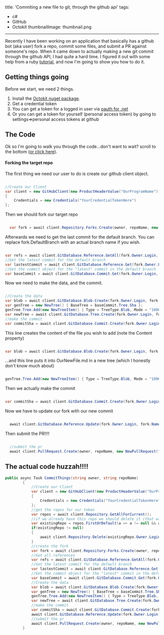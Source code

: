 title: 'Commiting a new file to git, through the github api'
tags:
  - c#
  - GitHub
  - Octokit
thumbnailImage: thumbnail.png
---

Recently I have been working on an application that basically has a github bot (aka user) fork a repo, commit some files, and submit a PR against someone's repo. When it came down to actually making a new git commit through the github API, I had quite a hard time. I figured it out with some help from a ruby [tutorial](http://mattgreensmith.net/2013/08/08/commit-directly-to-github-via-api-with-octokit/), and now I'm going to show you how to do it.

<!-- more -->

## Getting things going

Before we start, we need 2 things.

1. Install the [Octokit nuget package](https://www.nuget.org/packages/Octokit/).
2. Get a credential token
 1. You can get a token for a logged in user via [oauth for .net](http://www.oauthforaspnet.com/providers/github/)
 2. Or you can get a token for yourself (personal access token) by going to settings=>personal access tokens at github


## The Code

Ok so I'm going to walk you through the code...don't want to wait? scroll to the bottom ([or click here](#source)).


#### Forking the target repo

The first thing we need our user to do is create our github client object.

```csharp

//Create our Client
var client = new GitHubClient(new ProductHeaderValue("OurProgramName"))
{
    Credentials = new Credentials("YourCredentialTokenHere")
};


```

Then we should fork our target repo

```csharp

  var fork = await client.Repository.Forks.Create(owner, repoName, new NewRepositoryFork() { });

```

Afterwards we need to get the last commit for the default branch. You can replace fork.DefaultBranch with an actual branch name if you wish.

```csharp

var refs = await client.GitDatabase.Reference.GetAll(fork.Owner.Login, fork.Name);
//Get the latest commit for the default branch
var lastestCommit = await client.GitDatabase.Reference.Get(fork.Owner.Login, fork.Name, "heads/" + fork.DefaultBranch);
//Get the commit object for the "latest" commit in the default branch
var baseCommit = await client.GitDatabase.Commit.Get(fork.Owner.Login, fork.Name, lastestCommit.Object.Sha);

```


Now we need to make the data, and the commit.


```csharp

//Create the data
var blob = await client.GitDatabase.Blob.Create(fork.Owner.Login, fork.Name, new NewBlob() { Content = "I Am The Body of the file", Encoding = EncodingType.Utf8 });
var genTree = new NewTree() { BaseTree = baseCommit.Tree.Sha };
genTree.Tree.Add(new NewTreeItem() { Type = TreeType.Blob, Mode = "100644", Sha = blob.Sha, Path = "OurNewFile.md" });
var newTree = await client.GitDatabase.Tree.Create(fork.Owner.Login, fork.Name, genTree);
//make the commit
var commitSha = await client.GitDatabase.Commit.Create(fork.Owner.Login, fork.Name, new NewCommit("Commit Message Huzzahhh", newTree.Sha, refs.First().Object.Sha));

```


This line creates the content of the file you wish to add (note the Content property)

```csharp

var blob = await client.GitDatabase.Blob.Create(fork.Owner.Login, fork.Name, new NewBlob() { Content = "I Am The Body of the file", Encoding = EncodingType.Utf8 });

```
...and this line puts it into OurNewFile.md in a new tree (which I honestly don't know much about)

```csharp

genTree.Tree.Add(new NewTreeItem() { Type = TreeType.Blob, Mode = "100644", Sha = blob.Sha, Path = "OurNewFile.md" });

```

Then we actually make the commit

```csharp

var commitSha = await client.GitDatabase.Commit.Create(fork.Owner.Login, fork.Name, new NewCommit("Commit Message Huzzahhh", newTree.Sha, refs.First().Object.Sha));

```

Now we have to update our fork with our new commit


```csharp

  await client.GitDatabase.Reference.Update(fork.Owner.Login, fork.Name, $"heads/{fork.DefaultBranch}", new ReferenceUpdate(commitSha.Sha) { });

```

Then submit the PR!!!!

```csharp

  //submit the pr
  await client.PullRequest.Create(owner, repoName, new NewPullRequest("Add New File!!!!", $"{fork.Owner.Login}:{fork.DefaultBranch}", fork.DefaultBranch) { Body = "OMG I'm A PR!!!!" });

```

## The actual code huzzah!!!!
<a name="source"></a>

```csharp
public async Task CommitThings(string owner, string repoName)
        {
            //Create our Client
            var client = new GitHubClient(new ProductHeaderValue("OurProgramName"))
            {
                Credentials = new Credentials("YourCredentialTokenHere")
            };
            //get the repos for our token
            var repos = await client.Repository.GetAllForCurrent();
            //if we already have this repo we should delete it (that way we get a fresh copy)
            var existingRepo = repos.FirstOrDefault(a => a != null && a.Name.Equals(a.Name));
            if(existingRepo != null)
            {
                await client.Repository.Delete(existingRepo.Owner.Login, existingRepo.Name);
            }
            //create the fork
            var fork = await client.Repository.Forks.Create(owner, repoName, new NewRepositoryFork() { });
            //Get all references
            var refs = await client.GitDatabase.Reference.GetAll(fork.Owner.Login, fork.Name);
            //Get the latest commit for the default branch
            var lastestCommit = await client.GitDatabase.Reference.Get(fork.Owner.Login, fork.Name, "heads/" + fork.DefaultBranch);
            //Get the commit object for the "latest" commit in the default branch
            var baseCommit = await client.GitDatabase.Commit.Get(fork.Owner.Login, fork.Name, lastestCommit.Object.Sha);
            //Create the data
            var blob = await client.GitDatabase.Blob.Create(fork.Owner.Login, fork.Name, new NewBlob() { Content = "I Am The Body of the file", Encoding = EncodingType.Utf8 });
            var genTree = new NewTree() { BaseTree = baseCommit.Tree.Sha };
            genTree.Tree.Add(new NewTreeItem() { Type = TreeType.Blob, Mode = "100644", Sha = blob.Sha, Path = "OurNewFile.md" });
            var newTree = await client.GitDatabase.Tree.Create(fork.Owner.Login, fork.Name, genTree);
            //make the commit
            var commitSha = await client.GitDatabase.Commit.Create(fork.Owner.Login, fork.Name, new NewCommit("Commit Message Huzzahhh", newTree.Sha, refs.First().Object.Sha));
            await client.GitDatabase.Reference.Update(fork.Owner.Login, fork.Name, $"heads/{fork.DefaultBranch}", new ReferenceUpdate(commitSha.Sha) { });
            //submit the pr
            await client.PullRequest.Create(owner, repoName, new NewPullRequest("Add New File!!!!", $"{fork.Owner.Login}:{fork.DefaultBranch}", fork.DefaultBranch) { Body = "OMG I'm A PR!!!!" });
        }


```
